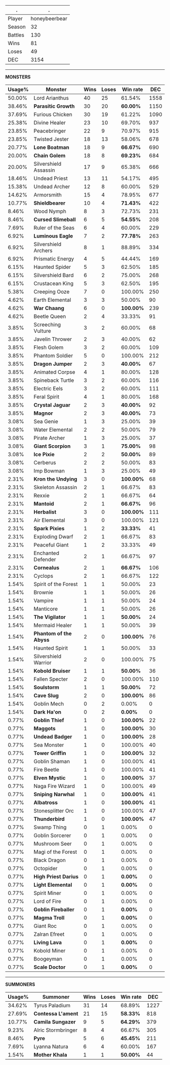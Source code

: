 .|.
|-|-
Player|honeybeerbear
Season|32
Battles|130
Wins|81
Loses|49
DEC|3154

---
**MONSTERS**

Usage%|Monster|Wins|Loses|Win rate|DEC|
-|-|-|-|-|-|
50.00%|Lord Arianthus|40|25|61.54%|1558|
38.46%|**Parasitic Growth**|30|20|**60.00%**|1150|
37.69%|Furious Chicken|30|19|61.22%|1090|
25.38%|Divine Healer|23|10|69.70%|937|
23.85%|Peacebringer|22|9|70.97%|915|
23.85%|Twisted Jester|18|13|58.06%|678|
20.77%|**Lone Boatman**|18|9|**66.67%**|690|
20.00%|**Chain Golem**|18|8|**69.23%**|684|
20.00%|Silvershield Assassin|17|9|65.38%|666|
18.46%|Undead Priest|13|11|54.17%|495|
15.38%|Undead Archer|12|8|60.00%|529|
14.62%|Armorsmith|15|4|78.95%|677|
10.77%|**Shieldbearer**|10|4|**71.43%**|422|
8.46%|Wood Nymph|8|3|72.73%|231|
8.46%|**Cursed Slimeball**|6|5|**54.55%**|208|
7.69%|Ruler of the Seas|6|4|60.00%|229|
6.92%|**Luminous Eagle**|7|2|**77.78%**|263|
6.92%|Silvershield Archers|8|1|88.89%|334|
6.92%|Prismatic Energy|4|5|44.44%|169|
6.15%|Haunted Spider|5|3|62.50%|185|
6.15%|Silvershield Bard|6|2|75.00%|268|
6.15%|Crustacean King|5|3|62.50%|195|
5.38%|Creeping Ooze|7|0|100.00%|250|
4.62%|Earth Elemental|3|3|50.00%|90|
4.62%|**War Chaang**|6|0|**100.00%**|239|
4.62%|Beetle Queen|2|4|33.33%|91|
3.85%|Screeching Vulture|3|2|60.00%|68|
3.85%|Javelin Thrower|2|3|40.00%|62|
3.85%|Flesh Golem|3|2|60.00%|109|
3.85%|Phantom Soldier|5|0|100.00%|212|
3.85%|**Dragon Jumper**|2|3|**40.00%**|67|
3.85%|Animated Corpse|4|1|80.00%|128|
3.85%|Spineback Turtle|3|2|60.00%|116|
3.85%|Electric Eels|3|2|60.00%|111|
3.85%|Feral Spirit|4|1|80.00%|168|
3.85%|**Crystal Jaguar**|2|3|**40.00%**|92|
3.85%|**Magnor**|2|3|**40.00%**|73|
3.08%|Sea Genie|1|3|25.00%|39|
3.08%|Water Elemental|2|2|50.00%|79|
3.08%|Pirate Archer|1|3|25.00%|37|
3.08%|**Giant Scorpion**|3|1|**75.00%**|98|
3.08%|**Ice Pixie**|2|2|**50.00%**|89|
3.08%|Cerberus|2|2|50.00%|83|
3.08%|Imp Bowman|1|3|25.00%|49|
2.31%|**Kron the Undying**|3|0|**100.00%**|68|
2.31%|Skeleton Assassin|2|1|66.67%|83|
2.31%|Rexxie|2|1|66.67%|64|
2.31%|**Mantoid**|2|1|**66.67%**|96|
2.31%|**Herbalist**|3|0|**100.00%**|111|
2.31%|Air Elemental|3|0|100.00%|121|
2.31%|**Spark Pixies**|1|2|**33.33%**|41|
2.31%|Exploding Dwarf|2|1|66.67%|83|
2.31%|Peaceful Giant|1|2|33.33%|49|
2.31%|Enchanted Defender|2|1|66.67%|97|
2.31%|**Cornealus**|2|1|**66.67%**|106|
2.31%|Cyclops|2|1|66.67%|122|
1.54%|Spirit of the Forest|1|1|50.00%|23|
1.54%|Brownie|1|1|50.00%|26|
1.54%|Vampire|1|1|50.00%|24|
1.54%|Manticore|1|1|50.00%|26|
1.54%|**The Vigilator**|1|1|**50.00%**|24|
1.54%|Mermaid Healer|1|1|50.00%|39|
1.54%|**Phantom of the Abyss**|2|0|**100.00%**|76|
1.54%|Haunted Spirit|1|1|50.00%|33|
1.54%|Silvershield Warrior|2|0|100.00%|75|
1.54%|**Kobold Bruiser**|1|1|**50.00%**|36|
1.54%|Fallen Specter|2|0|100.00%|110|
1.54%|**Soulstorm**|1|1|**50.00%**|72|
1.54%|**Cave Slug**|2|0|**100.00%**|86|
1.54%|Goblin Mech|0|2|0.00%|0|
1.54%|**Dark Ha'on**|0|2|**0.00%**|0|
0.77%|**Goblin Thief**|1|0|**100.00%**|22|
0.77%|**Maggots**|1|0|**100.00%**|30|
0.77%|**Undead Badger**|1|0|**100.00%**|28|
0.77%|Sea Monster|1|0|100.00%|40|
0.77%|**Tower Griffin**|1|0|**100.00%**|32|
0.77%|Goblin Shaman|1|0|100.00%|41|
0.77%|Fire Beetle|1|0|100.00%|41|
0.77%|**Elven Mystic**|1|0|**100.00%**|37|
0.77%|Naga Fire Wizard|1|0|100.00%|49|
0.77%|**Sniping Narwhal**|1|0|**100.00%**|41|
0.77%|**Albatross**|1|0|**100.00%**|41|
0.77%|Stonesplitter Orc|1|0|100.00%|47|
0.77%|**Thunderbird**|1|0|**100.00%**|47|
0.77%|Swamp Thing|0|1|0.00%|0|
0.77%|Goblin Sorcerer|0|1|0.00%|0|
0.77%|Mushroom Seer|0|1|0.00%|0|
0.77%|Magi of the Forest|0|1|0.00%|0|
0.77%|Black Dragon|0|1|0.00%|0|
0.77%|Octopider|0|1|0.00%|0|
0.77%|**High Priest Darius**|0|1|**0.00%**|0|
0.77%|**Light Elemental**|0|1|**0.00%**|0|
0.77%|Spirit Miner|0|1|0.00%|0|
0.77%|Lord of Fire|0|1|0.00%|0|
0.77%|**Goblin Fireballer**|0|1|**0.00%**|0|
0.77%|**Magma Troll**|0|1|**0.00%**|0|
0.77%|Giant Roc|0|1|0.00%|0|
0.77%|Zalran Efreet|0|1|0.00%|0|
0.77%|**Living Lava**|0|1|**0.00%**|0|
0.77%|Kobold Miner|0|1|0.00%|0|
0.77%|Boogeyman|0|1|0.00%|0|
0.77%|**Scale Doctor**|0|1|**0.00%**|0|

---
**SUMMONERS**

Usage%|Summoner|Wins|Loses|Win rate|DEC|
-|-|-|-|-|-|
34.62%|Tyrus Paladium|31|14|68.89%|1227|
27.69%|**Contessa L'ament**|21|15|**58.33%**|818|
10.77%|**Camila Sungazer**|9|5|**64.29%**|379|
9.23%|Alric Stormbringer|8|4|66.67%|305|
8.46%|**Pyre**|5|6|**45.45%**|211|
7.69%|Lyanna Natura|6|4|60.00%|167|
1.54%|**Mother Khala**|1|1|**50.00%**|44|
